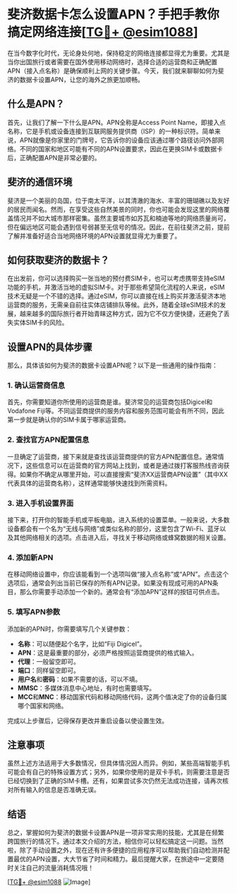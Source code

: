 # 斐济数据卡怎么设置APN？手把手教你搞定网络连接[[TG💪+ @esim1088](https://t.me/s/esim1088)]

在当今数字化时代，无论身处何地，保持稳定的网络连接都显得尤为重要。尤其是当你出国旅行或者需要在国外使用移动网络时，选择合适的运营商和正确配置APN（接入点名称）是确保顺利上网的关键步骤。今天，我们就来聊聊如何为斐济的数据卡设置APN，让您的海外之旅更加顺畅。

## 什么是APN？

首先，让我们了解一下什么是APN。APN全称是Access Point Name，即接入点名称，它是手机或设备连接到互联网服务提供商（ISP）的一种标识符。简单来说，APN就像是你家里的门牌号，它告诉你的设备应该通过哪个路径访问外部网络。不同的国家和地区可能有不同的APN设置要求，因此在更换SIM卡或数据卡后，正确配置APN是非常必要的。

## 斐济的通信环境

斐济是一个美丽的岛国，位于南太平洋，以其清澈的海水、丰富的珊瑚礁以及友好的居民而闻名。然而，在享受这些自然美景的同时，你也可能会发现这里的网络覆盖情况并不如大城市那样密集。虽然主要城市如苏瓦和楠迪等地的网络质量尚可，但在偏远地区可能会遇到信号弱甚至无信号的情况。因此，在前往斐济之前，提前了解并准备好适合当地网络环境的APN设置就显得尤为重要了。

## 如何获取斐济的数据卡？

在出发前，你可以选择购买一张当地的预付费SIM卡，也可以考虑携带支持eSIM功能的手机，并激活当地的虚拟SIM卡。对于那些希望简化流程的人来说，eSIM技术无疑是一个不错的选择。通过eSIM，你可以直接在线上购买并激活斐济本地运营商的服务，无需亲自前往实体店铺排队等候。此外，随着全球eSIM技术的发展，越来越多的国际旅行者开始青睐这种方式，因为它不仅方便快捷，还避免了丢失实体SIM卡的风险。

## 设置APN的具体步骤

那么，具体该如何为斐济的数据卡设置APN呢？以下是一些通用的操作指南：

### 1. 确认运营商信息

首先，你需要知道你所使用的运营商是谁。斐济常见的运营商包括Digicel和Vodafone Fiji等。不同运营商提供的服务内容和服务范围可能会有所不同，因此第一步就是确认你的SIM卡属于哪家运营商。

### 2. 查找官方APN配置信息

一旦确定了运营商，接下来就是查找该运营商提供的官方APN配置信息。通常情况下，这些信息可以在运营商的官方网站上找到，或者是通过拨打客服热线咨询获得。如果你不确定从哪里开始，可以直接搜索“斐济XX运营商APN设置”（其中XX代表具体的运营商名称），这样通常能够快速找到所需资料。

### 3. 进入手机设置界面

接下来，打开你的智能手机或平板电脑，进入系统的设置菜单。一般来说，大多数设备都会有一个名为“无线与网络”或类似名称的部分，这里包含了Wi-Fi、蓝牙以及其他网络相关的选项。点击进入后，寻找关于移动网络或蜂窝数据的相关设置。

### 4. 添加新APN

在移动网络设置中，你应该能看到一个选项叫做“接入点名称”或“APN”。点击这个选项后，通常会列出当前已保存的所有APN记录。如果没有现成可用的APN条目，那么你需要手动添加一个新的。通常会有“添加APN”这样的按钮可供点击。

### 5. 填写APN参数

添加新的APN时，你需要填写几个关键参数：
- **名称**：可以随便起个名字，比如“Fiji Digicel”。
- **APN**：这是最重要的部分，必须严格按照运营商提供的格式输入。
- **代理**：一般留空即可。
- **端口**：同样留空即可。
- **用户名**和**密码**：如果不需要的话，可以不填。
- **MMSC**：多媒体消息中心地址，有时也需要填写。
- **MCC**和**MNC**：移动国家代码和移动网络代码，这两个值决定了你的设备归属哪个国家和网络。

完成以上步骤后，记得保存更改并重启设备以使设置生效。

## 注意事项

虽然上述方法适用于大多数情况，但具体情况因人而异。例如，某些高端智能手机可能会有自己的特殊设置方式；另外，如果你使用的是双卡手机，则需要注意是否已经切换到了正确的SIM卡槽。还有，如果尝试多次仍然无法成功连接，请再次核对所有输入的信息是否准确无误。

## 结语

总之，掌握如何为斐济的数据卡设置APN是一项非常实用的技能，尤其是在频繁跨国旅行的情况下。通过本文介绍的方法，相信你可以轻松搞定这一问题。当然啦，除了手动设置之外，现在还有许多便捷的应用程序可以帮助我们自动检测并配置最优的APN设置，大大节省了时间和精力。最后提醒大家，在旅途中一定要随时关注自己的流量消耗情况哦！

[[TG💪+ @esim1088](https://t.me/s/esim1088) ![Image](https://i.postimg.cc/4NQfJmqS/Snipaste-2025-05-13-00-14-12.png)]